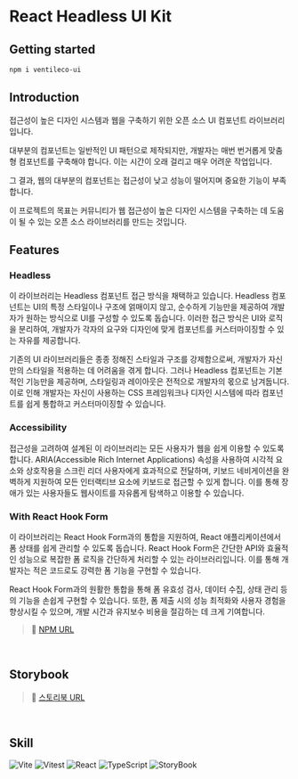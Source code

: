 # React Headless UI Kit

## Getting started

```bash
npm i ventileco-ui
```

## Introduction

접근성이 높은 디자인 시스템과 웹을 구축하기 위한 오픈 소스 UI 컴포넌트 라이브러리입니다.

대부분의 컴포넌트는 일반적인 UI 패턴으로 제작되지만, 개발자는 매번 번거롭게 맞춤형 컴포넌트를 구축해야 합니다. 이는 시간이 오래 걸리고 매우 어려운 작업입니다.

그 결과, 웹의 대부분의 컴포넌트는 접근성이 낮고 성능이 떨어지며 중요한 기능이 부족합니다.

이 프로젝트의 목표는 커뮤니티가 웹 접근성이 높은 디자인 시스템을 구축하는 데 도움이 될 수 있는 오픈 소스 라이브러리를 만드는 것입니다.

## Features

### Headless

이 라이브러리는 Headless 컴포넌트 접근 방식을 채택하고 있습니다. Headless 컴포넌트는 UI의 특정 스타일이나 구조에 얽매이지 않고, 순수하게 기능만을 제공하여 개발자가 원하는 방식으로 UI를 구성할 수 있도록 돕습니다. 이러한 접근 방식은 UI와 로직을 분리하여, 개발자가 각자의 요구와 디자인에 맞게 컴포넌트를 커스터마이징할 수 있는 자유를 제공합니다.

기존의 UI 라이브러리들은 종종 정해진 스타일과 구조를 강제함으로써, 개발자가 자신만의 스타일을 적용하는 데 어려움을 겪게 합니다. 그러나 Headless 컴포넌트는 기본적인 기능만을 제공하며, 스타일링과 레이아웃은 전적으로 개발자의 몫으로 남겨둡니다. 이로 인해 개발자는 자신이 사용하는 CSS 프레임워크나 디자인 시스템에 따라 컴포넌트를 쉽게 통합하고 커스터마이징할 수 있습니다.

### Accessibility

접근성을 고려하여 설계된 이 라이브러리는 모든 사용자가 웹을 쉽게 이용할 수 있도록 합니다. ARIA(Accessible Rich Internet Applications) 속성을 사용하여 시각적 요소와 상호작용을 스크린 리더 사용자에게 효과적으로 전달하며, 키보드 네비게이션을 완벽하게 지원하여 모든 인터랙티브 요소에 키보드로 접근할 수 있게 합니다. 이를 통해 장애가 있는 사용자들도 웹사이트를 자유롭게 탐색하고 이용할 수 있습니다.

### With React Hook Form

이 라이브러리는 React Hook Form과의 통합을 지원하여, React 애플리케이션에서 폼 상태를 쉽게 관리할 수 있도록 돕습니다. React Hook Form은 간단한 API와 효율적인 성능으로 복잡한 폼 로직을 간단하게 처리할 수 있는 라이브러리입니다. 이를 통해 개발자는 적은 코드로도 강력한 폼 기능을 구현할 수 있습니다.

React Hook Form과의 원활한 통합을 통해 폼 유효성 검사, 데이터 수집, 상태 관리 등의 기능을 손쉽게 구현할 수 있습니다. 또한, 폼 제출 시의 성능 최적화와 사용자 경험을 향상시킬 수 있으며, 개발 시간과 유지보수 비용을 절감하는 데 크게 기여합니다.

> 🌷 <a  href='https://www.npmjs.com/package/ventileco-ui'>NPM URL</a>

<br/>

## Storybook

> 🌷 <a href='https://main--6656e94eabe9f240c4c719b9.chromatic.com/'>스토리북 URL</a>

<br/>

## Skill

![Vite](https://img.shields.io/badge/Vite-646CFF?style=for-the-badge&logo=Vite&logoColor=white)
![Vitest](https://img.shields.io/badge/Vitest-6E9F18?style=for-the-badge&logo=Vite&logoColor=white)
![React](https://img.shields.io/badge/React-20232A?style=for-the-badge&logo=react&logoColor=61DAFB)
![TypeScript](https://img.shields.io/badge/Typescript-3178C6?style=for-the-badge&logo=Typescript&logoColor=white)
![StoryBook](https://img.shields.io/badge/Storybook-FF4785?style=for-the-badge&logo=Storybook&logoColor=white)
